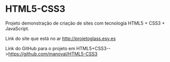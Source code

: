# HTML5-CSS3

Projeto demonstração de criação de sites com tecnologia HTML5 + CSS3 + JavaScript. 

Link do site que está no ar http://projetoglass.esy.es

Link do GitHub para o projeto em HTML5+CSS3-->https://github.com/manoval/HTML5-CSS3
